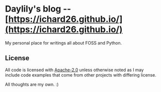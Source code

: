 # Daylily's blog -- [https://ichard26.github.io/](https://ichard26.github.io/)

My personal place for writings all about FOSS and Python.

## License

All code is licensed with [Apache-2.0](./LICENSE.txt) unless otherwise noted as I may
include code examples that come from other projects with differing license.

All thoughts are my own. :)

